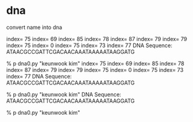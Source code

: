 # dna
convert name into dna

index= 75
index= 69
index= 85
index= 78
index= 87
index= 79
index= 79
index= 75
index= 0
index= 75
index= 73
index= 77
DNA Sequence: ATAACGCCGATTCGACAACAAATAAAAATAAGGATG



% p dna0.py "keunwook kim"
index= 75
index= 69
index= 85
index= 78
index= 87
index= 79
index= 79
index= 75
index= 0
index= 75
index= 73
index= 77
DNA Sequence: ATAACGCCGATTCGACAACAAATAAAAATAAGGATG


% p dna0.py "keunwook kim"
DNA Sequence: ATAACGCCGATTCGACAACAAATAAAAATAAGGATG


% p dna0.py "keunwook kim"
